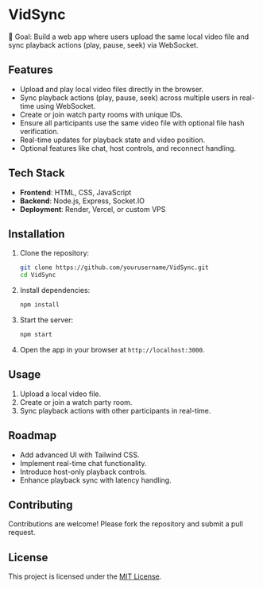 # VidSync
🎯 Goal: Build a web app where users upload the same local video file and sync playback actions (play, pause, seek) via WebSocket.
## Features
- Upload and play local video files directly in the browser.
- Sync playback actions (play, pause, seek) across multiple users in real-time using WebSocket.
- Create or join watch party rooms with unique IDs.
- Ensure all participants use the same video file with optional file hash verification.
- Real-time updates for playback state and video position.
- Optional features like chat, host controls, and reconnect handling.

## Tech Stack
- **Frontend**: HTML, CSS, JavaScript
- **Backend**: Node.js, Express, Socket.IO
- **Deployment**: Render, Vercel, or custom VPS

## Installation
1. Clone the repository:
    ```bash
    git clone https://github.com/yourusername/VidSync.git
    cd VidSync
    ```
2. Install dependencies:
    ```bash
    npm install
    ```
3. Start the server:
    ```bash
    npm start
    ```
4. Open the app in your browser at `http://localhost:3000`.

## Usage
1. Upload a local video file.
2. Create or join a watch party room.
3. Sync playback actions with other participants in real-time.

## Roadmap
- Add advanced UI with Tailwind CSS.
- Implement real-time chat functionality.
- Introduce host-only playback controls.
- Enhance playback sync with latency handling.

## Contributing
Contributions are welcome! Please fork the repository and submit a pull request.

## License
This project is licensed under the [MIT License](LICENSE).